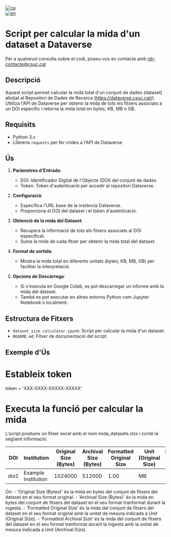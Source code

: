 [![ca](https://img.shields.io/badge/lang-ca-blue.svg)](https://github.com/CSUC/RDR-scripts/blob/main/dataset_size_calculator/README.md)  
[![en](https://img.shields.io/badge/lang-en-green.svg)](https://github.com/CSUC/RDR-scripts/blob/main/dataset_size_calculator/README_ENG.md)  

# Script per calcular la mida d'un dataset a Dataverse  
Per a qualsevol consulta sobre el codi, poseu-vos en contacte amb rdr-contacte@csuc.cat  

## Descripció  
Aquest script permet calcular la mida total d'un conjunt de dades (dataset) allotjat al Repositori de Dades de Recerca (https://dataverse.csuc.cat/). Utilitza l'API de Dataverse per obtenir la mida de tots els fitxers associats a un DOI específic i retorna la mida total en bytes, KB, MB o GB.  

## Requisits  
- Python 3.x  
- Llibreria `requests` per fer crides a l'API de Dataverse  

## Ús  

1. **Paràmetres d'Entrada**:  
    - DOI: Identificador Digital de l'Objecte (DOI) del conjunt de dades.  
    - Token: Token d'autenticació per accedir al repositori Dataverse.  

2. **Configuració**:  
    - Especifica l'URL base de la instància Dataverse.  
    - Proporciona el DOI del dataset i el token d'autenticació.  

3. **Obtenció de la mida del Dataset**:  
    - Recupera la informació de tots els fitxers associats al DOI especificat.  
    - Suma la mida de cada fitxer per obtenir la mida total del dataset.  

4. **Format de sortida**:  
    - Mostra la mida total en diferents unitats (bytes, KB, MB, GB) per facilitar la interpretació.  

5. **Opcions de Descàrrega**:  
    - Si s'executa en Google Colab, es pot descarregar un informe amb la mida del dataset.  
    - També es pot executar en altres entorns Python com Jupyter Notebook o localment.  

## Estructura de Fitxers  
- `dataset_size_calculator.ipynb`: Script per calcular la mida d'un dataset.  
- `README.md`: Fitxer de documentació del script.  

## Exemple d'Ús  

# Estableix token
token = 'XXX-XXXX-XXXXX-XXXXX'

# Executa la funció per calcular la mida
L'script produeix un fitxer excel amb el nom  mida_datasets.xlsx i conté la següent informació:

| DOI  | Institution          | Original Size (Bytes) | Archival Size (Bytes) | Formatted Original Size | Unit (Original Size) | Formatted Archival Size | Unit (Archival Size) |
|------|----------------------|----------------------|----------------------|------------------------|----------------------|------------------------|----------------------|
| doi1 | Example Institution | 1024000             | 512000               | 1.00                   | MB                   | 500.00                 | KB                   |


On:
    - 'Original Size (Bytes)' és la mida en bytes del conjunt de fitxers del dataset en el seu format original.
    - 'Archival Size (Bytes)' és la mida en bytes del conjunt de fitxers del dataset en el seu format tranformat durant la ingesta.
    - 'Formatted Original Size' és la mida del conjunt de fitxers del dataset en el seu format original amb la unitat de mesura indicada a Unit (Original Size).
    - 'Formatted Archival Size' és la mida del conjunt de fitxers del dataset en el seu format tranformat durant la ingesta amb la unitat de mesura indicada a Unit (Archival Size).
